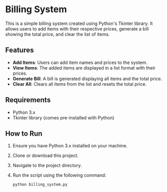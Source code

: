 
# Billing System

This is a simple billing system created using Python's Tkinter library. It allows users to add items with their respective prices, generate a bill showing the total price, and clear the list of items.

## Features
- **Add Items**: Users can add item names and prices to the system.
- **View Items**: The added items are displayed in a list format with their prices.
- **Generate Bill**: A bill is generated displaying all items and the total price.
- **Clear All**: Clears all items from the list and resets the total price.

## Requirements
- Python 3.x
- Tkinter library (comes pre-installed with Python)

## How to Run
1. Ensure you have Python 3.x installed on your machine.
2. Clone or download this project.
3. Navigate to the project directory.
4. Run the script using the following command:

   ```bash
   python billing_system.py

